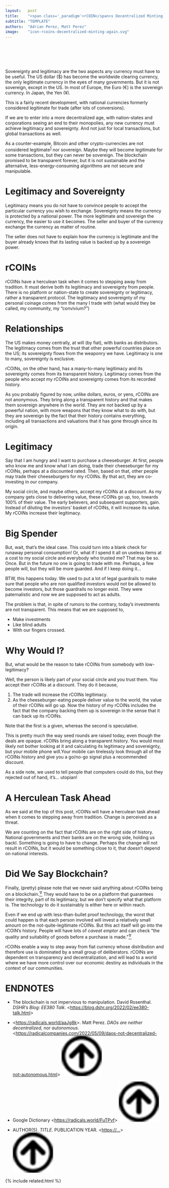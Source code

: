 ```yaml
---
layout:   post
title:    "<span class='_paradigm'>rCOIN</span>s Decentralized Minting, Again"
subtitle: "TEMPLATE"
authors:  "Adrian Perez, Matt Perez"
image:    "icon-rcoins-decentralized-minting-again.svg"
---
```


<div style="display:none;">
 <p>Sovereignty and legitimacy are the two aspects any currency must have to be useful.</p>
</div>

<h1>&nbsp;</h1>
 <p>Sovereignty and legitimacy are the two aspects any currency must have to be useful. The US dollar (&dollar;) has become the worldwide clearing currency, the only legitimate currency in the eyes of many governments. But it is not sovereign, except in the US. In most of Europe, the Euro (&euro;) is the sovereign currency. In Japan, the Yen (&yen;).</p>
 <p>This is a fairly recent development, with national currencies formerly considered legitimate for trade (after lots of conversions).</p>
 <p>If we are to enter into a more decentralized age, with nation-states and corporations seeing an end to their monopolies, any new currency must achieve legitimacy and sovereignty. And not just for local transactions, but global transactions as well.</p>
 <p>As a counter-example, Bitcoin and other crypto-currencies are not considered legitimate<sup id="fnref1"><a href="#fn1" rel="footnote">1</a></sup> nor sovereign. Maybe they will become legitimate for some transactions, but they can never be sovereign. The blockchain promised to be transparent forever, but it is not sustainable and the alternative, less-energy-consuming algorithms are not secure and manipulable.</p>

<h1>Legitimacy and Sovereignty</h1>
 <p>Legitimacy means you do not have to convince people to accept the particular currency you wish to exchange. Sovereignty means the currency is protected by a national power. The more legitimate and sovereign the currency, the easier to use it becomes. The seller and buyer of the currency exchange the currency as matter of routine.</p>
 <p>The seller does not have to explain how the currency is legitimate and the buyer already knows that its lasting value is backed up by a sovereign power.</p>

<h1><span class='_paradigm'>rCOIN</span>s</h1>
 <p><span class='_paradigm'>rCOIN</span>s have a herculean task when it comes to stepping away from tradition. It must derive both its legitimacy and sovereignty from people. There is no platform or nation-state to create sovereignty or legitimacy, rather a transparent protocol. The legitimacy and sovereignty of my personal coinage comes from the many I trade with (what would they be called, my community, my “convivium?”)</p>

<h1>Relationships</h1>
 <p>The US makes money centrally, at will (by fiat), with banks as distributors. The legitimacy comes from the trust that other powerful countries place on the US; its sovereignty flows from the weaponry we have. Legitimacy is one to many, sovereignty is exclusive.</p>
 <p><span class='_paradigm'>rCOIN</span>s, on the other hand, has a many-to-many legitimacy and its sovereignty comes from its transparent history. Legitimacy comes from the people who accept my <span class='_paradigm'>rCOIN</span>s and sovereignty comes from its recorded history.</p>
 <p>As you probably figured by now, unlike dollars, euros, or yens, <span class='_paradigm'>rCOIN</span>s are not anonymous. They bring along a transparent history and that makes them sovereign anywhere in the world. They are not backed up by a powerful nation, with more weapons that they know what to do with, but they are sovereign by the fact that their history contains everything, including all transactions and valuations that it has gone through since its origin.</p>

<h1>Legitimacy</h1>
 <p>Say that I am hungry and I want to purchase a cheeseburger. At first, people who know me and know what I am doing, trade their cheeseburger for my <span class='_paradigm'>rCOIN</span>s, perhaps at a discounted rated. Then, based on that, other people may trade their cheeseburgers for my <span class='_paradigm'>rCOIN</span>s. By that act, they are co-investing in our company.</p>
 <p>My social circle, and maybe others, accept my <span class='_paradigm'>rCOIN</span>s at a discount. As my company gets close to delivering value, these rCOINs go up, too, towards 100% of their value. The early believers, and subsequent supporters, gain. Instead of diluting the investors’ basket of <span class='_paradigm'>rCOIN</span>s, it will increase its value. My <span class='_paradigm'>rCOIN</span>s increase their legitimacy.</p>

<h1>Big Spender</h1>
 <p>But, wait, that’s the ideal case. This could turn into a blank check for runaway personal consumption! Or, what if I spend it all on useless items at a cost to my social circle and everybody who trusted me? That may be so. Once. But in the future no one is going to trade with me. Perhaps, a few people will, but they will be more guarded. And if I keep doing it…</p>
 <p>BTW, this happens today. We used to put a lot of legal guardrails to make sure that people who are non qualified investors would not be allowed to become investors, but those guardrails no longer exist. They were paternalistic and now we are supposed to act as adults.</p>
 <p>The problem is that, in spite of rumors to the contrary, today’s investments are not transparent. This means that we are supposed to,</p>
 <ul> 
  <li>Make investments</li>
  <li>Like blind adults</li>
  <li>With our fingers crossed.</li>
 </ul>

<h1>Why Would I?</h1>
 <p>But, what would be the reason to take <span class='_paradigm'>rCOIN</span>s from somebody with low-legitimacy?</p>
 <p>Well, the person is likely part of your social circle and you trust them. You accept their <span class='_paradigm'>rCOIN</span>s at a discount. They do it because,</p>
  <ol>
   <li>The trade will increase the <span class='_paradigm'>rCOIN</span>s legitimacy.</li>
   <li>As the cheeseburger-eating people deliver value to the world, the value of their <span class='_paradigm'>rCOIN</span>s will go up. Now the history of my <span class='_paradigm'>rCOIN</span>s includes the fact that the company backing them up is sovereign in the sense that it can back up its <span class='_paradigm'>rCOIN</span>s.</li>
  </ol>
 <p>Note that the first is a given, whereas the second is speculative.</p>
 <p>This is pretty much the way seed rounds are raised today, even though the deals are opaque. <span class='_paradigm'>rCOIN</span>s bring along a transparent history. You would most likely not bother looking at it and calculating its legitimacy and sovereignty, but your mobile phone will.Your mobile can tirelessly look through all of the <span class='_paradigm'>rCOIN</span>s history and give you a go/no-go signal plus a recommended discount.</p>
 <p>As a side note, we used to tell people that computers could do this, but they rejected out of hand, <span class="_quotespan">it&rsquo;s&hellip; utopian!</span></p>
 
 <h1>A Herculean Task Ahead</h1>
 <p>As we said at the top of this post, <span class='_paradigm'>rCOIN</span>s will have a herculean task ahead when it comes to stepping away from tradition. Change is perceived as a threat.</p>
 <p>We are counting on the fact that <span class='_paradigm'>rCOIN</span>s are on the right side of history. National governments and their banks are on the wrong side, holding us backl. Something is going to have to change. Perhaps the change will not result in <span class='_paradigm'>rCOIN</span>s, but it would be something close to it, that doesn’t depend on national interests.</p>

<h1>Did We Say Blockchain?</h1>
 <p>Finally, (pretty) please note that we never said anything about <span class='_paradigm'>rCOIN</span>s being on a blockchain.<a href="#en02"><sup id="bm02">&hairsp;&nabla;&hairsp;</sup></a> They would have to be on a platform that guarantees their integrity, part of its legitimacy, but we don’t specify what that platform is. The technology to do it sustainably is either here or within reach.</p>
 <p>Even if we end up with less-than-bullet proof technology, the worst that could happen is that each person involved will invest a relatively small amount on the not-quite-legitimate <span class='_paradigm'>rCOIN</span>s. But this act itself will go into the <span class='_paradigm'>rCOIN</span>&rsquo;s history. People will have lots of <em>caveat emptor</em> and can check &ldquo;the quality and suitability of goods before a purchase is made.&rdquo;<a href="#en01"><sup id="bm01">&hairsp;&nabla;&hairsp;</sup></a></p>
 <p><span class='_paradigm'>rCOIN</span>s enable a way to step away from fiat currency whose distribution and therefore use is dominated by a small group of deliberators. <span class='_paradigm'>rCOIN</span>s are dependent on transparency and decentralization, and will lead to a world where we have more control over our economic destiny as individuals in the context of our communities.</p>

<h1 class="_section">ENDNOTES</h1>
 <ul>
  <li id="en01">
   <p class="_list-item">
    The blockchain is not impervious to manipulation.
    David Rosenthal.
    <em>DSHR’s Blog: EE380 Talk</em>.
    &lt;<a href="https://blog.dshr.org/2022/02/ee380-talk.html" target="_blank">https://blog.dshr.org/2022/02/ee380-talk.html</a>&gt;
   </p>
  </li>
  <li id="en02">
   <p class="_list-item">
    <<a href="https://radicals.world/aaJg8k">https://radicals.world/aaJg8k</a>>.
    Matt Perez.
    <em>DAOs  are neither decentralized, nor autonomous</em>.
    &lt;<a href="https://radicalcompanies.com/2022/05/09/daos-not-decentralized-not-autonomous.html">https://radicalcompanies.com/2022/05/09/daos-not-decentralized-not-autonomous.html</a>&gt;
    <a class="_uparrow" href="#bm02"><img src="/assets/img/arrow-up-icon.png"></a>
   </p>
  </li>
  <li id="en03">
   <p class="_list-item">
    Google Dictionary
    &lt;<a href="https://radicals.world/FuTPvf">https://radicals.world/FuTPvf</a>&gt;
    <a class="_uparrow" href="#bm03"><img src="/assets/img/arrow-up-icon.png"></a>
   </p>
  </li>
  <li id="en04">
   <p class="_list-item">
    AUTHOR(S).
    <em>TITLE.</em>
    PUBLICATION YEAR.
    &lt;<a href="https://…" target="_blank">https://…</a>&gt;
    <a class="_uparrow" href="#bm04"><img src="/assets/img/arrow-up-icon.png"></a>
   </p>
  </li>
 </ul>

{% include related.html %}
